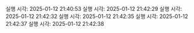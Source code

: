 실행 시각: 2025-01-12 21:40:53
실행 시각: 2025-01-12 21:42:29
실행 시각: 2025-01-12 21:42:32
실행 시각: 2025-01-12 21:42:35
실행 시각: 2025-01-12 21:42:37
실행 시각: 2025-01-12 21:42:38
